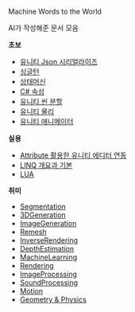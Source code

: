 ﻿Machine Words to the World

AI가 작성해준 문서 모음

**초보**
- [유니티 Json 시리얼라이즈](1/유니티%20Json%20시리얼라이즈%20fbfec07019fc4eb8bbc964cd4d8e04ce)
- [싱글턴](1/싱글턴%20570bec3480b14d6a86fa1a636b17ac98)
- [상태머신](1/상태머신%20f5b2d0584ce64d78ba1f408c379e23fe)
- [C# 속성](1/C속성%200edae08082bb49fba379a84e3b7789f0)
- [유니티 씬 분할](1/유니티%20씬%20분할%20efdeb390855847a78271958ff7851a7e)
- [유니티 물리](1/유니티%20물리%20b3dc98f7b7f2449091bbf48959ec19af)
- [유니티 애니메이터](1/유니티%20애니메이터%20d5c78b27f5fb4f82b43ddaaadf82e40f)

**실용**
- [Attribute 활용한 유니티 에디터 연동](2/Attribute%20활용한%20유니티%20에디터%20연동%20c446252096f143d28374bad427540fd4)
- [LINQ 개요과 기본](2/LINQ%20개요과%20기본%20ffc8f69c81de422e9360a0a831067593)
- [LUA](2/LUA%20c6f61130f1ad4d8caef154f894a213dc)

**취미**
- [Segmentation](Segmentation)
- [3DGeneration](3DGeneration)
- [ImageGeneration](ImageGeneration)
- [Remesh](Remesh)
- [InverseRendering](InverseRendering)
- [DepthEstimation](DepthEstimation)
- [MachineLearning](MachineLearning)
- [Rendering](Rendering)
- [ImageProcessing](ImageProcessing)
- [SoundProcessing](SoundProcessing)
- [Motion](Motion)
- [Geometry & Physics](Geometry%20&%20Physics)
